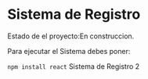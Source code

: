 <h1>Sistema de Registro</h1>

Estado de el proyecto:En construccion.

Para ejecutar el Sistema debes poner:

```npm install react```
Sistema de Registro 2
